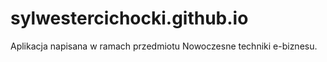 # sylwestercichocki.github.io
Aplikacja napisana w ramach przedmiotu Nowoczesne techniki e-biznesu.
